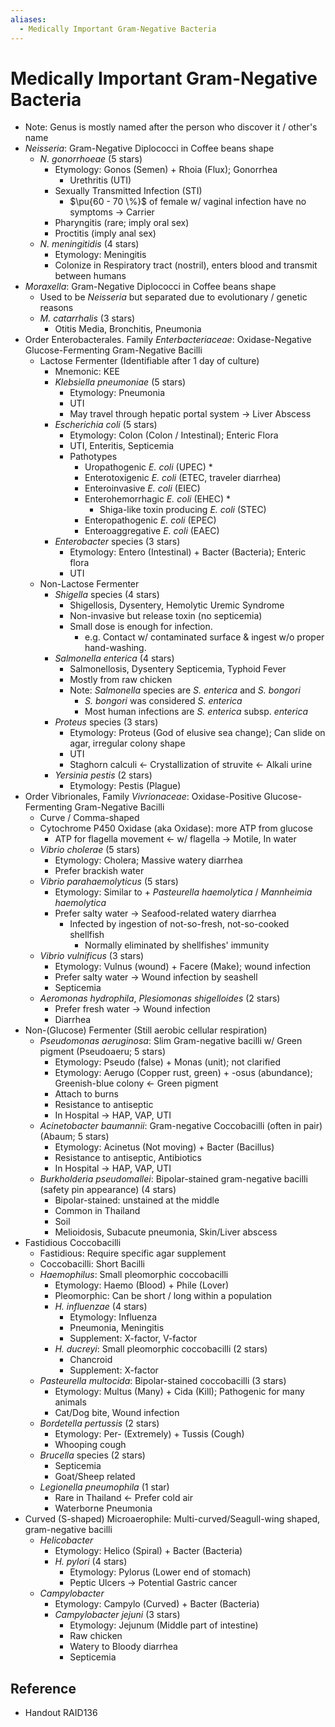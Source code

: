 ```yaml
---
aliases:
  - Medically Important Gram-Negative Bacteria
---
```


# Medically Important Gram-Negative Bacteria

- Note: Genus is mostly named after the person who discover it / other's name
- *Neisseria*: Gram-Negative Diplococci in Coffee beans shape
	- *N. gonorrhoeae* (5 stars)
		- Etymology: Gonos (Semen) + Rhoia (Flux); Gonorrhea
			- Urethritis (UTI)
		- Sexually Transmitted Infection (STI)
			- $\pu{60 - 70 \%}$ of female w/ vaginal infection have no symptoms → Carrier
		- Pharyngitis (rare; imply oral sex)
		- Proctitis (imply anal sex)
	- *N. meningitidis* (4 stars)
		- Etymology: Meningitis
		- Colonize in Respiratory tract (nostril), enters blood and transmit between humans
- *Moraxella*: Gram-Negative Diplococci in Coffee beans shape
	- Used to be *Neisseria* but separated due to evolutionary / genetic reasons
	- *M. catarrhalis* (3 stars)
		- Otitis Media, Bronchitis, Pneumonia
- Order Enterobacterales. Family *Enterbacteriaceae*: Oxidase-Negative Glucose-Fermenting Gram-Negative Bacilli
	- Lactose Fermenter (Identifiable after 1 day of culture)
		- Mnemonic: KEE
		- *Klebsiella pneumoniae* (5 stars)
			- Etymology: Pneumonia
			- UTI
			- May travel through hepatic portal system → Liver Abscess
		- *Escherichia coli* (5 stars)
			- Etymology: Colon (Colon / Intestinal); Enteric Flora
			- UTI, Enteritis, Septicemia
			- Pathotypes
				- Uropathogenic *E. coli* (UPEC) \*
				- Enterotoxigenic *E. coli* (ETEC, traveler diarrhea)
				- Enteroinvasive *E. coli* (EIEC)
				- Enterohemorrhagic *E. coli* (EHEC) \*
					- Shiga-like toxin producing *E. coli* (STEC)
				- Enteropathogenic *E. coli* (EPEC)
				- Enteroaggregative *E. coli* (EAEC)
		- *Enterobacter* species (3 stars)
			- Etymology: Entero (Intestinal) + Bacter (Bacteria); Enteric flora
			- UTI
	- Non-Lactose Fermenter
		- *Shigella* species (4 stars)
			- Shigellosis, Dysentery, Hemolytic Uremic Syndrome
			- Non-invasive but release toxin (no septicemia)
			- Small dose is enough for infection.
				- e.g. Contact w/ contaminated surface & ingest w/o proper hand-washing.
		- *Salmonella enterica* (4 stars)
			- Salmonellosis, Dysentery Septicemia, Typhoid Fever
			- Mostly from raw chicken
			- Note: *Salmonella* species are *S. enterica* and *S. bongori*
				- *S. bongori* was considered *S. enterica*
				- Most human infections are *S. enterica* subsp. *enterica*
		- *Proteus* species (3 stars)
			- Etymology: Proteus (God of elusive sea change); Can slide on agar, irregular colony shape
			- UTI
			- Staghorn calculi ← Crystallization of struvite ← Alkali urine
		- *Yersinia pestis* (2 stars)
			- Etymology: Pestis (Plague)
- Order Vibrionales, Family *Vivrionaceae*: Oxidase-Positive Glucose-Fermenting Gram-Negative Bacilli
	- Curve / Comma-shaped
	- Cytochrome P450 Oxidase (aka Oxidase): more ATP from glucose
		- ATP for flagella movement ← w/ flagella → Motile, In water
	- *Vibrio cholerae* (5 stars)
		- Etymology: Cholera; Massive watery diarrhea
		- Prefer brackish water
	- *Vibrio parahaemolyticus* (5 stars)
		- Etymology: Similar to + *Pasteurella haemolytica* / *Mannheimia haemolytica*
		- Prefer salty water → Seafood-related watery diarrhea
			- Infected by ingestion of not-so-fresh, not-so-cooked shellfish
				- Normally eliminated by shellfishes' immunity
	- *Vibrio vulnificus* (3 stars)
		- Etymology: Vulnus (wound) + Facere (Make); wound infection
		- Prefer salty water → Wound infection by seashell
		- Septicemia
	- *Aeromonas hydrophila*, *Plesiomonas shigelloides* (2 stars)
		- Prefer fresh water → Wound infection
		- Diarrhea
- Non-(Glucose) Fermenter (Still aerobic cellular respiration)
	- *Pseudomonas aeruginosa*: Slim Gram-negative bacilli w/ Green pigment (Pseudoaeru; 5 stars)
		- Etymology: Pseudo (false) + Monas (unit); not clarified
		- Etymology: Aerugo (Copper rust, green) + -osus (abundance); Greenish-blue colony ← Green pigment
		- Attach to burns
		- Resistance to antiseptic
		- In Hospital → HAP, VAP, UTI
	- *Acinetobacter baumannii*: Gram-negative Coccobacilli (often in pair) (Abaum; 5 stars)
		- Etymology: Acinetus (Not moving) + Bacter (Bacillus)
		- Resistance to antiseptic, Antibiotics
		- In Hospital → HAP, VAP, UTI
	- *Burkholderia pseudomallei*: Bipolar-stained gram-negative bacilli (safety pin appearance) (4 stars)
		- Bipolar-stained: unstained at the middle
		- Common in Thailand
		- Soil
		- Melioidosis, Subacute pneumonia, Skin/Liver abscess
- Fastidious Coccobacilli
	- Fastidious: Require specific agar supplement
	- Coccobacilli: Short Bacilli
	- *Haemophilus*: Small pleomorphic coccobacilli
		- Etymology: Haemo (Blood) + Phile (Lover)
		- Pleomorphic: Can be short / long within a population
		- *H. influenzae* (4 stars)
			- Etymology: Influenza
			- Pneumonia, Meningitis
			- Supplement: X-factor, V-factor
		- *H. ducreyi*: Small pleomorphic coccobacilli (2 stars)
			- Chancroid
			- Supplement: X-factor
	- *Pasteurella multocida*: Bipolar-stained coccobacilli (3 stars)
		- Etymology: Multus (Many) + Cida (Kill); Pathogenic for many animals
		- Cat/Dog bite, Wound infection
	- *Bordetella pertussis* (2 stars)
		- Etymology: Per- (Extremely) + Tussis (Cough)
		- Whooping cough
	- *Brucella* species (2 stars)
		- Septicemia
		- Goat/Sheep related
	- *Legionella pneumophila* (1 star)
		- Rare in Thailand ← Prefer cold air
		- Waterborne Pneumonia
- Curved (S-shaped) Microaerophile: Multi-curved/Seagull-wing shaped, gram-negative bacilli
	- *Helicobacter*
		- Etymology: Helico (Spiral) + Bacter (Bacteria)
		- *H. pylori* (4 stars)
			- Etymology: Pylorus (Lower end of stomach)
			- Peptic Ulcers → Potential Gastric cancer
	- *Campylobacter*
		- Etymology: Campylo (Curved) + Bacter (Bacteria)
		- *Campylobacter jejuni* (3 stars)
			- Etymology: Jejunum (Middle part of intestine)
			- Raw chicken
			- Watery to Bloody diarrhea
			- Septicemia

## Reference

- Handout RAID136
